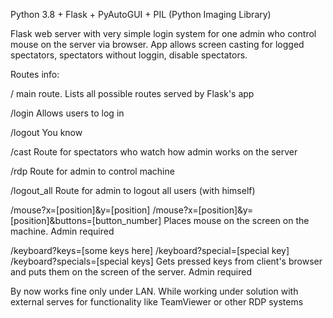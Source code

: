 Python 3.8 + Flask + PyAutoGUI + PIL (Python Imaging Library)

Flask web server with very simple login system for one admin who control mouse on the server via browser.
App allows screen casting for logged spectators, spectators without loggin, disable spectators.

Routes info:

/
main route. Lists all possible routes served by Flask's app

/login
Allows users to log in

/logout
You know

/cast
Route for spectators who watch how admin works on the server

/rdp
Route for admin to control machine

/logout_all
Route for admin to logout all users (with himself)

/mouse?x=[position]&y=[position]
/mouse?x=[position]&y=[position]&buttons=[button_number]
Places mouse on the screen on the machine. Admin required


/keyboard?keys=[some keys here]
/keyboard?special=[special key]
/keyboard?specials=[special keys]
Gets pressed keys from client's browser and puts them on the screen of the server. Admin required


By now works fine only under LAN. While working under solution with external serves for functionality like TeamViewer or other RDP systems

